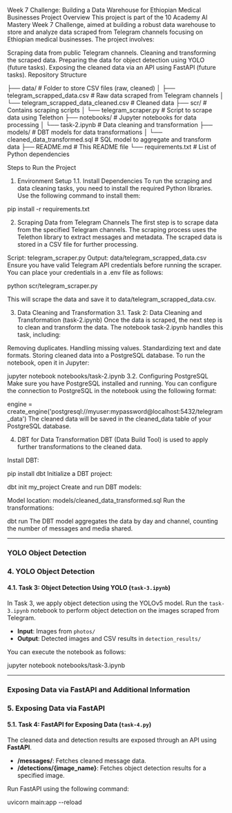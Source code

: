 Week 7 Challenge: Building a Data Warehouse for Ethiopian Medical Businesses
Project Overview
This project is part of the 10 Academy AI Mastery Week 7 Challenge, aimed at building a robust data warehouse to store and analyze data scraped from Telegram channels focusing on Ethiopian medical businesses. The project involves:

Scraping data from public Telegram channels.
Cleaning and transforming the scraped data.
Preparing the data for object detection using YOLO (future tasks).
Exposing the cleaned data via an API using FastAPI (future tasks).
Repository Structure

├── data/                           # Folder to store CSV files (raw, cleaned)
│   ├── telegram_scrapped_data.csv   # Raw data scraped from Telegram channels
│   └── telegram_scrapped_data_cleaned.csv  # Cleaned data
├── scr/                            # Contains scraping scripts
│   └── telegram_scraper.py          # Script to scrape data using Telethon
├── notebooks/                      # Jupyter notebooks for data processing
│   └── task-2.ipynb                 # Data cleaning and transformation
├── models/                         # DBT models for data transformations
│   └── cleaned_data_transformed.sql # SQL model to aggregate and transform data
├── README.md                       # This README file
└── requirements.txt                # List of Python dependencies

Steps to Run the Project
1. Environment Setup
1.1. Install Dependencies
To run the scraping and data cleaning tasks, you need to install the required Python libraries. Use the following command to install them:

pip install -r requirements.txt


2. Scraping Data from Telegram Channels
The first step is to scrape data from the specified Telegram channels. The scraping process uses the Telethon library to extract messages and metadata. The scraped data is stored in a CSV file for further processing.

Script: telegram_scraper.py
Output: data/telegram_scrapped_data.csv
Ensure you have valid Telegram API credentials before running the scraper. You can place your credentials in a .env file as follows:

python scr/telegram_scraper.py


This will scrape the data and save it to data/telegram_scrapped_data.csv.

3. Data Cleaning and Transformation
3.1. Task 2: Data Cleaning and Transformation (task-2.ipynb)
Once the data is scraped, the next step is to clean and transform the data. The notebook task-2.ipynb handles this task, including:

Removing duplicates.
Handling missing values.
Standardizing text and date formats.
Storing cleaned data into a PostgreSQL database.
To run the notebook, open it in Jupyter:

jupyter notebook notebooks/task-2.ipynb
3.2. Configuring PostgreSQL
Make sure you have PostgreSQL installed and running. You can configure the connection to PostgreSQL in the notebook using the following format:


engine = create_engine('postgresql://myuser:mypassword@localhost:5432/telegram_data')
The cleaned data will be saved in the cleaned_data table of your PostgreSQL database.

4. DBT for Data Transformation
DBT (Data Build Tool) is used to apply further transformations to the cleaned data.

Install DBT:


pip install dbt
Initialize a DBT project:


dbt init my_project
Create and run DBT models:

Model location: models/cleaned_data_transformed.sql
Run the transformations:

dbt run
The DBT model aggregates the data by day and channel, counting the number of messages and media shared.


---

### **YOLO Object Detection**

### 4. YOLO Object Detection

#### 4.1. Task 3: Object Detection Using YOLO (`task-3.ipynb`)

In Task 3, we apply object detection using the YOLOv5 model. Run the `task-3.ipynb` notebook to perform object detection on the images scraped from Telegram.

- **Input**: Images from `photos/`
- **Output**: Detected images and CSV results in `detection_results/`

You can execute the notebook as follows:

jupyter notebook notebooks/task-3.ipynb



---

### **Exposing Data via FastAPI and Additional Information**

### 5. Exposing Data via FastAPI

#### 5.1. Task 4: FastAPI for Exposing Data (`task-4.py`)

The cleaned data and detection results are exposed through an API using **FastAPI**.

- **/messages/**: Fetches cleaned message data.
- **/detections/{image_name}**: Fetches object detection results for a specified image.

Run FastAPI using the following command:

uvicorn main:app --reload

